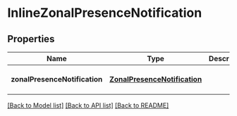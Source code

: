 # InlineZonalPresenceNotification
## Properties

Name | Type | Description | Notes
------------ | ------------- | ------------- | -------------
**zonalPresenceNotification** | [**ZonalPresenceNotification**](ZonalPresenceNotification.md) |  | [optional] [default to null]

[[Back to Model list]](../README.md#documentation-for-models) [[Back to API list]](../README.md#documentation-for-api-endpoints) [[Back to README]](../README.md)

